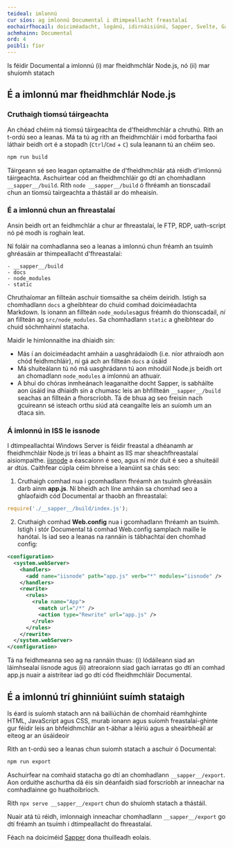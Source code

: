 ```yaml
---
teideal: imlonnú
cur síos: ag imlonnú Documental i dtimpeallacht freastalaí
eochairfhocail: doiciméadacht, logánú, idirnáisiúnú, Sapper, Svelte, Gaois, Fiontar & Scoil na Gaeilge, DCU
achmhainn: Documental
ord: 4
poiblí: fíor
---
```


Is féidir Documental a imlonnú (i) mar fheidhmchlár Node.js, nó (ii) mar shuíomh statach

## É a imlonnú mar fheidhmchlár Node.js

### Cruthaigh tiomsú táirgeachta

An chéad chéim ná tiomsú táirgeachta de d'fheidhmchlár a chruthú. Rith an t-ordú seo a leanas. Má ta tú ag rith an fheidhmchláir i mód forbartha faoi láthair beidh ort é a stopadh (`Ctrl`/`Cmd` + `C`) sula leanann tú an chéim seo. 

```cmd
npm run build
```

Táirgeann sé seo leagan optamaithe de d'fheidhmchlár atá réidh d'imlonnú táirgeachta. Aschuirtear cód an fheidhmchláir go dtí an chomhadlann `__sapper__/build`. Rith `node __sapper__/build` ó fhréamh an tionscadail chun an tiomsú tairgeachta a thástáil ar do mheaisín.

### É a imlonnú chun an fhreastalaí

Ansin beidh ort an feidhmchlár a chur ar fhreastalaí, le FTP, RDP, uath-script nó pé modh is roghain leat.

Ní foláir na comhadlanna seo a leanas a imlonnú chun fréamh an tsuímh ghréasáin ar thimpeallacht d'fhreastalaí:

```
- __sapper__/build
- docs
- node_modules
- static
```

Chruthaíomar an fillteán aschuir tiomsaithe sa chéim deiridh. Istigh sa chomhadlann `docs` a gheibhtear do chuid comhad doiciméadachta Markdown. Is ionann an fillteán `node_modules`agus fréamh do thionscadail, *ní* an fillteán ag `src/node_modules`. Sa chomhadlann `static` a gheibhtear do chuid sóchmhainní statacha. 

Maidir le himlonnaithe ina dhiaidh sin:

- Más í an doiciméadacht amháin a uasghrádaíodh (i.e. níor athraíodh aon chód feidhmchláir), ní gá ach an fillteán `docs` a úsáid
- Má shuiteálann tú nó má uasghrádann tú aon mhodúil Node.js beidh ort an chomadlann `node_modules` a imlonnú an athuair.
- A bhuí do chóras inmheánach leaganaithe docht Sapper, is sabháilte aon úsáid ina dhiaidh sin a chumasc leis an bhfillteán `__sapper__/build` seachas an fillteán a fhorscríobh. Tá de bhua ag seo freisin nach gcuireann sé isteach orthu siúd atá ceangailte leis an suíomh um an dtaca sin. 

### Á imlonnú in ISS le issnode

I dtimpeallachtaí Windows Server is féidir freastal a dhéanamh ar fheidhmchláir Node.js trí leas a bhaint as IIS mar sheachfhreastalaí aisiompaithe. 
[iisnode](https://github.com/Azure/iisnode) a éascaíonn é seo, agus ní mór duit é seo a shuiteáil ar dtús. Caithfear cúpla céim bhreise a leanúint sa chás seo:

1. Cruthaigh comhad nua i gcomhadlann fhréamh an tsuímh ghréasáin darb ainm **app.js**. Ní bheidh ach líne amháin sa chomhad seo a ghlaofaidh cód Documental ar thaobh an fhreastalaí:

  ```js
  require('./__sapper__/build/index.js');
  ```

2. Cruthaigh comhad **Web.config** nua i gcomhadlann fhréamh an tsuímh. Istigh i stór Documental tá comhad Web.config samplach maille le hanótaí. Is iad seo a leanas na rannáin is tábhachtaí den chomhad config:

  ```xml
  <configuration>
    <system.webServer>
      <handlers>
        <add name="iisnode" path="app.js" verb="*" modules="iisnode" />
      </handlers>
      <rewrite>
        <rules>
          <rule name="App">
            <match url="/*" />
            <action type="Rewrite" url="app.js" />
          </rule>
        </rules>
      </rewrite>
    </system.webServer>
  </configuration>
  ```

  Tá na feidhmeanna seo ag na rannáin thuas: (i) lódáileann siad an láimhsealaí iisnode agus (ii) atreoraíonn siad gach iarratas go dtí an comhad app.js nuair a aistrítear iad go dtí cód fheidhmchláir Documental. 



## É a imlonnú trí ghinniúint suímh stataigh

Is éard is suíomh statach ann ná bailiúchán de chomhaid réamhghinte HTML, JavaScript agus CSS, murab ionann agus suíomh freastalaí-ghinte gur féidir leis an bhfeidhmchlár an t-ábhar a léiriú agus a sheairbheáil ar eiteog ar an úsáideoir 

Rith an t-ordú seo a leanas chun suíomh statach a aschuir ó Documental:

```cmd
npm run export
```
Aschuirfear na comhaid statacha go dtí an chomhadlann `__sapper__/export`. Aon orduithe aschurtha dá éis sin déanfaidh siad forscríobh ar inneachar na comhadlainne go huathoibríoch. 

Rith `npx serve __sapper__/export` chun do shuíomh statach a thástáil.

Nuair atá tú réidh, imlonnaigh inneachar chomhadlann `__sapper__/export` go dtí fréamh an tsuímh i dtimpeallacht do fhreastalaí.

Féach na doiciméid [Sapper](https://sapper.svelte.dev/) dona thuilleadh eolais. 
